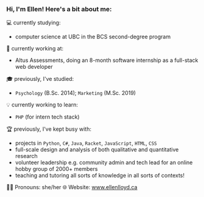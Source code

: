 ### Hi, I'm Ellen! Here's a bit about me:

💻 currently studying:
 - computer science at UBC in the BCS second-degree program

💼 currently working at:
 - Altus Assessments, doing an 8-month software internship as a full-stack web developer

🎓 previously, I've studied:
 - `Psychology` (B.Sc. 2014); `Marketing` (M.Sc. 2019)

💡 currently working to learn:
 - `PHP` (for intern tech stack)

🏆 previously, I've kept busy with:
 - projects in `Python`, `C#`, `Java`, `Racket`, `JavaScript`, `HTML`, `CSS`
 - full-scale design and analysis of both qualitative and quantitative research
 - volunteer leadership e.g. community admin and tech lead for an online hobby group of 2000+ members
 - teaching and tutoring all sorts of knowledge in all sorts of contexts!

🏳️‍🌈 Pronouns: she/her 🌐 Website: www.ellenlloyd.ca

<!--
**Jonqora/Jonqora** is a ✨ _special_ ✨ repository because its `README.md` (this file) appears on your GitHub profile.

Here are some ideas to get you started:

- 🔭 I’m currently working on ...
- 🌱 I’m currently learning ...
- 👯 I’m looking to collaborate on ...
- 🤔 I’m looking for help with ...
- 💬 Ask me about ...
- 📫 How to reach me: ...
- 😄 Pronouns: she/her
- ⚡ Fun fact: ...
-->
